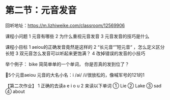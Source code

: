 # 第二节：元音发音
回听地址：https://m.lizhiweike.com/classroom/12569906 

课程小问题 
1 元音有哪些 
2 为什么重视元音发音 
3 元音发音的技巧是什么 

课程小目标 
1 aeiou的正确发音竟然是这样的 
2 “长元音“”短元音“ ，怎么定义区分长短 
3 双元音怎么发音可以听起来更饱满？ 
4 改掉错误的发音的小技巧 

举个例子： 
bike 简简单单的一个单词， 你是否真的发到位了？ 


5个元音aeiou
元音的大名小名：i /ai/ /i/很放松的，像喊军号的121的1

【第二次作业】
1 正确的去读a e i o u 
2 来读以下单词 
① Lie 
② Lake 
③ sad 
④ about 
